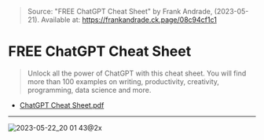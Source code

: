 > Source: "FREE ChatGPT Cheat Sheet" by Frank Andrade, (2023-05-21). Available at: https://frankandrade.ck.page/08c94cf1c1

# FREE ChatGPT Cheat Sheet
> Unlock all the power of ChatGPT with this cheat sheet. You will find more than 100 examples on writing, productivity, creativity, programming, data science and more.

- [ChatGPT Cheat Sheet.pdf](https://attachments.convertkitcdnn2.com/682688/b0c434c6-e836-49cf-864c-4c8c67d97625/ChatGPT%20Cheat%20Sheet.pdf)

---

![2023-05-22_20 01 43@2x](https://user-images.githubusercontent.com/126803957/239889302-265bd1cb-4b1c-4cf4-b928-009fdb2d5f35.png)
